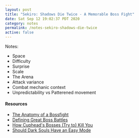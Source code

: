 ```yaml
---
layout: post
title: "Sekiro: Shadows Die Twice - A Memorable Boss Fight"
date: Sat Sep 12 19:02:37 PDT 2020
category: notes
permalink: /notes-sekiro-shadows-die-twice
active: false
---
```


Notes:
- Space
- Difficulty
- Surprise
- Scale
- The Arena
- Attack variance
- Combat mechanic context
- Unpredictability vs Patterened movement



#### Resources
- [The Anatomy of a Bossfight](https://www.youtube.com/watch?v=6BL0O7CL0N4&ab_channel=AdamMillard-TheArchitectofGames)
- [Defining Great Boss Battles](https://www.youtube.com/watch?v=3QivwfCNZ4Q&ab_channel=FUNKe)
- [How Cuphead's Bosses (Try to) Kill You](https://www.youtube.com/watch?v=F8T6Ul4aHTI&ab_channel=GameMaker%27sToolkit)
- [Should Dark Souls Have an Easy Mode](https://www.youtube.com/watch?v=K5tPJDZv_VE&ab_channel=GameMaker%27sToolkit)

